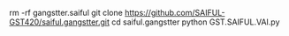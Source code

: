 rm -rf gangstter.saiful
git clone https://github.com/SAIFUL-GST420/saiful.gangstter.git
cd saiful.gangstter
python GST.SAIFUL.VAI.py
